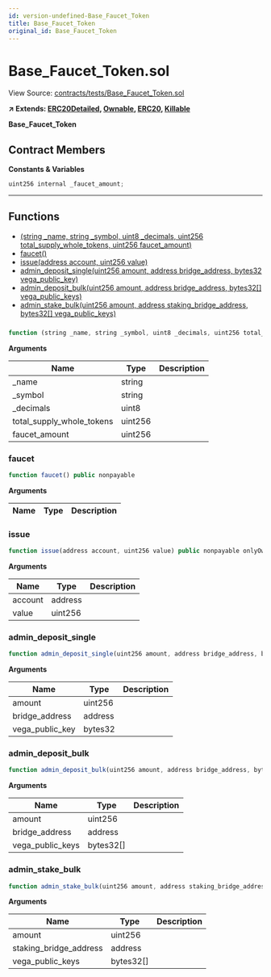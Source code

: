 ```yaml
---
id: version-undefined-Base_Faucet_Token
title: Base_Faucet_Token
original_id: Base_Faucet_Token
---
```


# Base_Faucet_Token.sol

View Source: [contracts/tests/Base_Faucet_Token.sol](../contracts/tests/Base_Faucet_Token.sol)

**↗ Extends: [ERC20Detailed](ERC20Detailed.md), [Ownable](Ownable.md), [ERC20](ERC20.md), [Killable](Killable.md)**

**Base_Faucet_Token**

## Contract Members
**Constants & Variables**

```js
uint256 internal _faucet_amount;
```
---

## Functions

- [(string _name, string _symbol, uint8 _decimals, uint256 total_supply_whole_tokens, uint256 faucet_amount)](#base_faucet_tokensol)
- [faucet()](#faucet)
- [issue(address account, uint256 value)](#issue)
- [admin_deposit_single(uint256 amount, address bridge_address, bytes32 vega_public_key)](#admin_deposit_single)
- [admin_deposit_bulk(uint256 amount, address bridge_address, bytes32[] vega_public_keys)](#admin_deposit_bulk)
- [admin_stake_bulk(uint256 amount, address staking_bridge_address, bytes32[] vega_public_keys)](#admin_stake_bulk)

### 

```js
function (string _name, string _symbol, uint8 _decimals, uint256 total_supply_whole_tokens, uint256 faucet_amount) public nonpayable ERC20Detailed 
```

**Arguments**

| Name        | Type           | Description  |
| ------------- |------------- | -----|
| _name | string |  | 
| _symbol | string |  | 
| _decimals | uint8 |  | 
| total_supply_whole_tokens | uint256 |  | 
| faucet_amount | uint256 |  | 

### faucet

```js
function faucet() public nonpayable
```

**Arguments**

| Name        | Type           | Description  |
| ------------- |------------- | -----|

### issue

```js
function issue(address account, uint256 value) public nonpayable onlyOwner 
```

**Arguments**

| Name        | Type           | Description  |
| ------------- |------------- | -----|
| account | address |  | 
| value | uint256 |  | 

### admin_deposit_single

```js
function admin_deposit_single(uint256 amount, address bridge_address, bytes32 vega_public_key) public nonpayable onlyOwner 
```

**Arguments**

| Name        | Type           | Description  |
| ------------- |------------- | -----|
| amount | uint256 |  | 
| bridge_address | address |  | 
| vega_public_key | bytes32 |  | 

### admin_deposit_bulk

```js
function admin_deposit_bulk(uint256 amount, address bridge_address, bytes32[] vega_public_keys) public nonpayable onlyOwner 
```

**Arguments**

| Name        | Type           | Description  |
| ------------- |------------- | -----|
| amount | uint256 |  | 
| bridge_address | address |  | 
| vega_public_keys | bytes32[] |  | 

### admin_stake_bulk

```js
function admin_stake_bulk(uint256 amount, address staking_bridge_address, bytes32[] vega_public_keys) public nonpayable onlyOwner 
```

**Arguments**

| Name        | Type           | Description  |
| ------------- |------------- | -----|
| amount | uint256 |  | 
| staking_bridge_address | address |  | 
| vega_public_keys | bytes32[] |  | 

